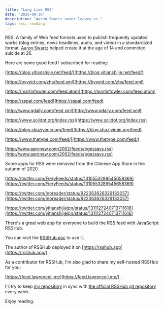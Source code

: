 ```yaml
---
title: "Long Live RSS"
date: "2020-09-30"
description: "Aaron Swartz never leaves us."
tags: rss, reading
---
```


RSS: A family of Web feed formats used to publish frequently updated works (blog entries, news headlines, audio, and video) in a standardized format. [Aaron Swartz](http://www.aaronsw.com/) helped create it at the age of 14 and committed suicide at 26.

Here are some good feed I subscribed for reading:

[https://blog.yitianshijie.net/feed/](https://blog.yitianshijie.net/feed/)

[https://byvoid.com/zhs/feed.xml](https://byvoid.com/zhs/feed.xml)

[https://martinfowler.com/feed.atom](https://martinfowler.com/feed.atom)

[https://sspai.com/feed](https://sspai.com/feed)

[http://www.qdaily.com/feed.xml](http://www.qdaily.com/feed.xml)

[https://www.solidot.org/index.rss](https://www.solidot.org/index.rss)

[https://blog.shuziyimin.org/feed](https://blog.shuziyimin.org/feed)

[https://www.thetype.com/feed/](https://www.thetype.com/feed/)

[http://www.aaronsw.com/2002/feeds/pgessays.rss](http://www.aaronsw.com/2002/feeds/pgessays.rss)

Some apps for RSS were removed from the Chinese App Store in the autumn of 2020.

<div>
  <tweet id="1310963891539709952" />
</div>

[https://twitter.com/FieryFeeds/status/1310553289545658369](https://twitter.com/FieryFeeds/status/1310553289545658369)

[https://twitter.com/Inoreader/status/922363626329133057](https://twitter.com/Inoreader/status/922363626329133057)

[https://twitter.com/yitianshijieipn/status/1311127240713711616](https://twitter.com/yitianshijieipn/status/1311127240713711616)

There's a great web app for everyone to build the RSS feed with JavaScript: RSSHub.

You can visit the [RSSHub doc](https://docs.rsshub.app/) to use it.

The author of RSSHub deployed it on [https://rsshub.app](https://rsshub.app/) .

As a contributor for RSSHub, I'm also glad to share my self-hosted RSSHub for you:

[https://feed.lawrenceli.me](https://feed.lawrenceli.me/) .

I'll try to keep [my repository](https://github.com/Lonor/RSSHub) in sync with [the official RSSHub git repository](https://github.com/DIYgod/RSSHub) every week.

Enjoy reading.
